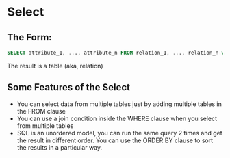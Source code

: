 # Select

## The Form:
``` sql
SELECT attribute_1, ..., attribute_n FROM relation_1, ..., relation_n WHERE conditions
```
The result is a table (aka, relation)

## Some Features of the Select
- You can select data from multiple tables just by adding multiple tables in the FROM clause
- You can use a join condition inside the WHERE clause when you select from multiple tables
- SQL is an unordered model, you can run the same query 2 times and get the result in different order. You can use the ORDER BY clause to sort the results in a particular way.